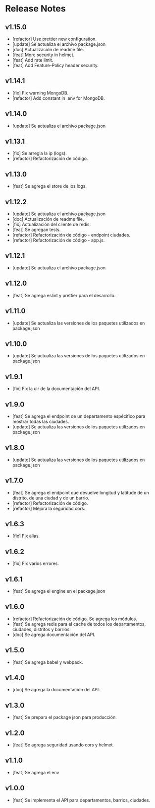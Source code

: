 # Release Notes

## v1.15.0

-   [refactor] Use prettier new configuration.
-   [update] Se actualiza el archivo package.json
-   [doc] Actualización de readme file.
-   [feat] More security in helmet.
-   [feat] Add rate limit.
-   [feat] Add Feature-Policy header security.

## v1.14.1

-   [fix] Fix warning MongoDB.
-   [refactor] Add constant in .env for MongoDB.

## v1.14.0

-   [update] Se actualiza el archivo package.json

## v1.13.1

-   [fix] Se arregla la ip (logs).
-   [refactor] Refactorización de código.

## v1.13.0

-   [feat] Se agrega el store de los logs.

## v1.12.2

-   [update] Se actualiza el archivo package.json
-   [doc] Actualización de readme file.
-   [fix] Actualización del cliente de redis.
-   [feat] Se agregan tests.
-   [refactor] Refactorización de código - endpoint ciudades.
-   [refactor] Refactorización de código - app.js.

## v1.12.1

-   [update] Se actualiza el archivo package.json

## v1.12.0

-   [feat] Se agrega eslint y prettier para el desarrollo.

## v1.11.0

-   [update] Se actualiza las versiones de los paquetes utilizados en package.json

## v1.10.0

-   [update] Se actualiza las versiones de los paquetes utilizados en package.json

## v1.9.1

-   [fix] Fix la ulr de la documentación del API.

## v1.9.0

-   [feat] Se agrega el endpoint de un departamento espécifico para mostrar todas las ciudades.
-   [update] Se actualiza las versiones de los paquetes utilizados en package.json

## v1.8.0

-   [update] Se actualiza las versiones de los paquetes utilizados en package.json

## v1.7.0

-   [feat] Se agrega el endpoint que devuelve longitud y latitude de un distrito, de una ciudad y de un barrio.
-   [refactor] Refactorización de código.
-   [refactor] Mejora la seguridad cors.

## v1.6.3

-   [fix] Fix alias.

## v1.6.2

-   [fix] Fix varios errores.

## v1.6.1

-   [feat] Se agrega el engine en el package.json

## v1.6.0

-   [refactor] Refactorización de código. Se agrega los módulos.
-   [feat] Se agrega redis para el cache de todos los departamentos, ciudades, distritos y barrios.
-   [doc] Se agrega documentación del API.

## v1.5.0

-   [feat] Se agrega babel y webpack.

## v1.4.0

-   [doc] Se agrega la documentación del API.

## v1.3.0

-   [feat] Se prepara el package json para producción.

## v1.2.0

-   [feat] Se agrega seguridad usando cors y helmet.

## v1.1.0

-   [feat] Se agrega el env

## v1.0.0

-   [feat] Se implementa el API para departamentos, barrios, ciudades.
